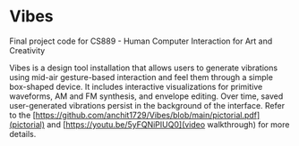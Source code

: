 # Vibes

Final project code for CS889 - Human Computer Interaction for Art and Creativity

Vibes is a design tool installation that allows users to generate vibrations using mid-air gesture-based interaction and feel them through a simple box-shaped device. It includes interactive visualizations for primitive waveforms, AM and FM synthesis, and envelope editing. Over time, saved user-generated vibrations persist in the background of the interface. Refer to the [https://github.com/anchit1729/Vibes/blob/main/pictorial.pdf](pictorial) and [https://youtu.be/5yFQNiPIUQ0](video walkthrough) for more details.
